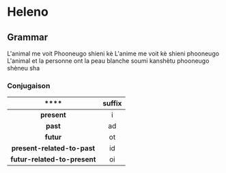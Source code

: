 # Heleno
## Grammar

L'animal me voit
Phooneugo shieni kè
L'anime me voit
kè shieni phooneugo
L'animal et la personne ont la peau blanche
soumi kanshètu phooneugo shèneu sha 


### Conjugaison

| ****                         | **suffix** |
|:----------------------------:|:----------:|
| **present**                  | i          |
| **past**                     | ad         |
| **futur**                    | ot         |
| **present-related-to-past**  | id         |
| **futur-related-to-present** | oi         |


